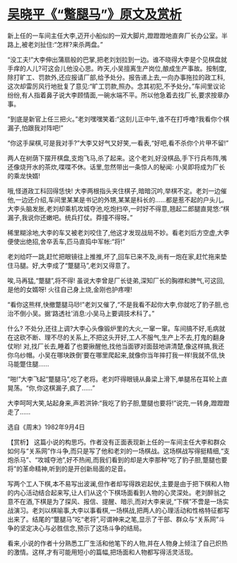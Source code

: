 # [吴晓平《“蹩腿马”》原文及赏析](https://www.vrrw.net/wx/15289.html)

新上任的一车间主任大李,迈开小船似的一双大脚片,蹬蹬蹬地直奔厂长办公室。半路上,被老刘扯住:“怎样?来杀两盘。”

“没工夫!”大李伸出蒲扇般的巴掌,把老刘划拉到一边。谁不晓得大李是个见棋盘就手痒的人儿?可这会儿他没心思。昨天,小吴擅离生产岗位,酿成生产事故。按制度,除打旷工、罚款外,还应报请厂部,给予处分。报告递上去,一向办事拖拉的政工科,这次却雷厉风行地批复了意见:“旷工罚款,照办。念其初犯,不予处分。”车间里议论纷纷,有人指着鼻子说大李顾情面,一碗水端不平。所以他急着去找厂长,要求按章办事。

“到底是新官上任三把火。”老刘嘿嘿笑着:“这刻儿正中午,谁不在打呼噜?我看你个棋漏子,怕跟我对阵吧!”

“你这手屎棋,可是我对手?”大李又好气又好笑,一看表,“好吧,看不杀你个片甲不留!”

两人在树荫下摆开棋盘,支炮飞马,杀了起来。这个老刘,好没棋品,手下行兵布阵,嘴还像烧开水的茶炊,喋喋不休。话里,忽然带出一条惊人的秘闻: 小吴即将成为厂长的乘龙快婿!

哦,怪道政工科回得恁快! 大李两根指头夹住棋子,暗暗沉吟,举棋不定。老刘一边催他,一边还介绍,车间里某某是书记的外甥,某某是科长的……都是惹不起的户头儿。大李头脑发胀,老刘却乘机攻城夺池,吃炮扫卒,一时好不得意,翘起二郎腿直晃悠:“棋漏子,我说你还嫩吧。统兵打仗。莽撞不得呀。”

稀里糊涂地,大李的车又被老刘咬住了,他这才发现战局不妙。看老刘后方空虚,大李便使出绝招,舍卒丢车,匹马直捣中军帐:“将!”

老刘给吓一跳,赶忙把眼镜往上推推,坏了,回车已来不及,尚有一炮在家,赶忙拖来垫住马腿。好,大李成了“蹩腿马”,老刘又得意了。

唉,马再猛,“蹩腿”,将不得! 虽说大李曾是厂长徒弟,深知厂长的胸襟和脾气,可这回,是他的女婿呀! 火往自己身上烧,金刚也护疼哩!

“看你这熊样,快撤蹩腿马唦!”老刘又催了,“不是我看不起你大李,你就吃了豹子胆,也治不倒小吴。据‘路透社’消息:小吴马上要调技术科了。”

什么? 不处分,还往上调?大李心头像锻炉里的大火,一窜一窜。车间搞不好,毛病就在这砍不断、理不尽的关系上,不把这头开好,工人不服气,生产上不去,打鬼的翻身仗哟! 对,找厂长去,睡着了也要揪醒他,找他当面锣对面鼓地讲清楚,像这样搞,我还你乌纱帽。小吴在哪块跌倒’要在哪里爬起来,就像你当年摔打我一样!我就不信,快马能蹩住腿……

“啪!”大李飞起“蹩腿马”,吃了老将。老刘吓得眼镜从鼻梁上滑下,单腿吊在耳轮上直晃荡。“你,你这棋漏子,疯了……”

大李呵呵大笑,站起身来,声若洪钟:“我吃了豹子胆,蹩腿也要将!”说完,一转身,蹬蹬蹬走了……

选自《周末》1982年9月4日



【赏析】 这篇小说的构思巧。作者没有正面表现新上任的一车间主任大李和群众如何与“关系网”作斗争,而只是写了他和老刘的一场棋战。这场棋战写得挺精细,“支炮杀马”、“攻城夺池”,好不热闹,而我们看到的却是大李那种“吃了豹子胆,蹩腿也要将”的革命精神,听到的是开创新局面的足音。

写两个工人下棋,本不易写出波澜,但作者却写得跌宕起伏,主要是由于把下棋和人物的内心活动结合起来写,让人们从这个下棋场面看到人物的心灵深处。老刘醉翁之意不在酒,下棋是为了探风、报信、提醒、暗示,而对大李来说,“下棋”不啻是一场实战演习。老刘以棋喻事,大李以事看棋,一场棋战,把两人的心理活动和性格特征都写出来了。结尾的“蹩腿马”吃“老将”,可谓神来之笔,显示了干部、群众与“关系网”斗争的坚定决心与必胜信念,预示了这场斗争的结局。

看来,小说的作者十分熟悉工厂生活和他笔下的人物,并在人物身上倾注了自己炽热的激情。这样,才有可能用短小的篇幅,把场面和人物都写得活灵活现。

